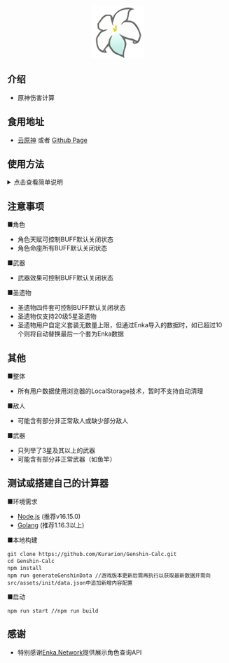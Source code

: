 
<p align="center">
    <img src="./logo-readme.png" height="120">
<p>


## 介绍

+ 原神伤害计算

## 食用地址

+ <a href="https://genshin-calc.sirokuma.cc/" target="_blank">云原神</a> 或者 <a href="https://kurarion.github.io/Genshin-Calc/" target="_blank">Github Page</a> 

## 使用方法

<details>
    <summary>点击查看简单说明</summary>
    <img src="./doc/example_ch_sim_1.png">
    <br>
    <img src="./doc/example_ch_sim_2.png">
</details>

## 注意事项
■角色 

+ 角色天赋可控制BUFF默认关闭状态
+ 角色命座所有BUFF默认关闭状态

■武器
+ 武器效果可控制BUFF默认关闭状态

■圣遗物
+ 圣遗物四件套可控制BUFF默认关闭状态
+ 圣遗物仅支持20级5星圣遗物
+ 圣遗物用户自定义套装无数量上限，但通过Enka导入的数据时，如已超过10个则将自动替换最后一个套为Enka数据


## 其他
■整体
+ 所有用户数据使用浏览器的LocalStorage技术，暂时不支持自动清理

■敌人
+ 可能含有部分非正常敌人或缺少部分敌人

■武器
+ 只列举了3星及其以上的武器
+ 可能含有部分非正常武器（如鱼竿）

## 测试或搭建自己的计算器

■环境需求
+ <a href="https://nodejs.org/en/download/" target="_blank">Node.js</a> (推荐v16.15.0)
+ <a href="https://go.dev/dl/" target="_blank">Golang</a> (推荐1.16.3以上)

■本地构建
```
git clone https://github.com/Kurarion/Genshin-Calc.git
cd Genshin-Calc
npm install
npm run generateGenshinData //游戏版本更新后需再执行以获取最新数据并需向src/assets/init/data.json中追加新增内容配置
```
■启动
```
npm run start //npm run build
```
## 感谢
+ 特别感谢<a href="https://github.com/EnkaNetwork/API-docs/" target="_blank">Enka.Network</a>提供展示角色查询API
